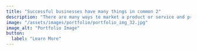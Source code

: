 ```yaml
---
title: "Successful businesses have many things in common 2"
description: "There are many ways to market a product or service and providing the potential clients and testimonials. The power of testimonials can never."
image: "/assets/images/portfolio/portfolio_img_32.jpg"
image_alt: "Portfolio Image"
button:
  label: "Learn More"
---
```

